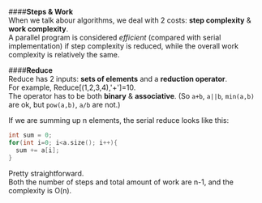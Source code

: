 ####**Steps & Work**  
When we talk abour algorithms, we deal with 2 costs: **step complexity** & **work complexity**.  
A parallel program is considered *efficient* (compared with serial implementation) if step complexity is reduced, while the overall work complexity is relatively the same.  

####**Reduce**  
Reduce has 2 inputs: **sets of elements** and a **reduction operator**.  
For example, Reduce[(1,2,3,4),'+']=10.  
The operator has to be both **binary** & **associative**. (So `a+b`, `a||b`, `min(a,b)` are ok, but `pow(a,b)`, `a/b` are not.)  

If we are summing up n elements, the serial reduce looks like this:  
```cpp
int sum = 0;
for(int i=0; i<a.size(); i++){
  sum += a[i];
}
```
Pretty straightforward.  
Both the number of steps and total amount of work are n-1, and the complexity is O(n).  

